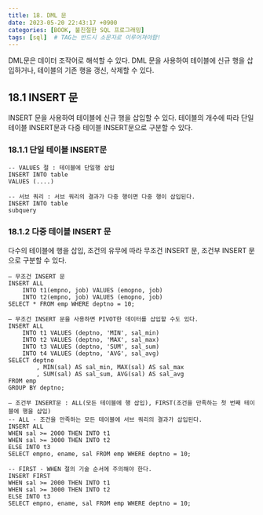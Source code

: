 ```yaml
---
title: 18. DML 문
date: 2023-05-20 22:43:17 +0900
categories: [BOOK, 불친절한 SQL 프로그래밍]
tags: [sql]  # TAG는 반드시 소문자로 이루어져야함!
---
```


DML문은 데이터 조작어로 해석할 수 있다. DML 문을 사용하여 테이블에 신규 행을 삽입하거나, 테이블의 기존 행을 갱신, 삭제할 수 있다.

## 18.1 INSERT 문
INSERT 문을 사용하여 테이블에 신규 행을 삽입할 수 있다. 테이블의 개수에 따라 단일 테이블 INSERT문과 다중 테이블 INSERT문으로 구분할 수 있다.

### 18.1.1 단일 테이블 INSERT문
```
-- VALUES 절 : 테이블에 단일행 삽입
INSERT INTO table
VALUES (....)

-- 서브 쿼리 : 서브 쿼리의 결과가 다중 행이면 다중 행이 삽입된다.
INSERT INTO table
subquery
```

### 18.1.2 다중 테이블 INSERT 문
다수의 테이블에 행을 삽입, 조건의 유무에 따라 무조건 INSERT 문, 조건부 INSERT 문으로 구분할 수 있다.

```
— 무조건 INSERT 문
INSERT ALL
    INTO t1(empno, job) VALUES (emopno, job)
    INTO t2(empno, job) VALUES (emopno, job)
SELECT * FROM emp WHERE deptno = 10;

— 무조건 INSERT 문을 사용하면 PIVOT한 데이터를 삽입할 수도 있다.
INSERT ALL
    INTO t1 VALUES (deptno, 'MIN', sal_min)
    INTO t2 VALUES (deptno, 'MAX', sal_max)
    INTO t3 VALUES (deptno, 'SUM', sal_sum)
    INTO t4 VALUES (deptno, 'AVG', sal_avg)
SELECT deptno
        , MIN(sal) AS sal_min, MAX(sal) AS sal_max
        , SUM(sal) AS sal_sum, AVG(sal) AS sal_avg
FROM emp
GROUP BY deptno;

— 조건부 INSERT문 : ALL(모든 테이블에 행 삽입), FIRST(조건을 만족하는 첫 번째 테이블에 행을 삽입)
-- ALL - 조건을 만족하는 모든 테이블에 서브 쿼리의 결과가 삽입된다.
INSERT ALL
WHEN sal >= 2000 THEN INTO t1
WHEN sal >= 3000 THEN INTO t2
ELSE INTO t3
SELECT empno, ename, sal FROM emp WHERE deptno = 10;

-- FIRST - WHEN 절의 기술 순서에 주의해야 한다.
INSERT FIRST
WHEN sal >= 2000 THEN INTO t1
WHEN sal >= 3000 THEN INTO t2
ELSE INTO t3
SELECT empno, ename, sal FROM emp WHERE deptno = 10;
```
